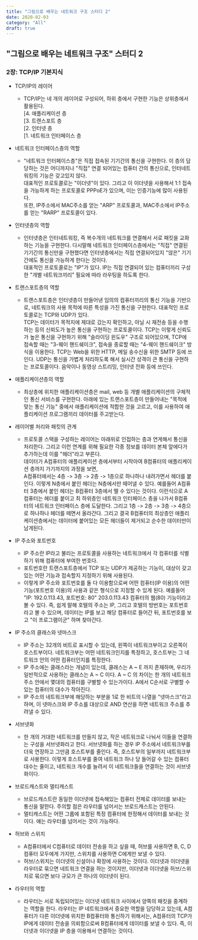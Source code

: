 ```yaml
---
title: "그림으로 배우는 네트워크 구조 스터디 2"
date: 2020-02-03
category: "All"
draft: true
---
```



## "그림으로 배우는 네트워크 구조" 스터디 2

### 2장: TCP/IP 기본지식

- TCP/IP의 레이어
  - TCP/IP는 네 개의 레이어로 구성되어, 하위 층에서 구현한 기능은 상위층에서 활용된다.  
  [4. 애플리케이션 층  
  [3. 트랜스포트 층  
  [2. 인터넷 층  
  [1. 네트워크 인터페이스 층  

- 네트워크 인터페이스층의 역할
  - "네트워크 인터페이스층"은 직접 접속된 기기간의 통신을 구현한다. 이 층의 담당하는 것은 어디까지나 "직접" 연결 되어있는 컴퓨터 간의 통신으로, 인터네트워킹의 기능은 갖고있지 않다.  
  대표적인 프로토콜로는 "이더넷"이 있다. 그리고 이 이더넷을 사용해서 1:1 접속을 가능하게 하는 프로토콜로 PPPoE가 있으며, 이는 인증기능에 많이 사용된다.  
  또한, IP주소에서 MAC주소를 얻는 "ARP" 프로토콜과, MAC주소에서 IP주소를 얻는 "RARP" 프로토콜이 있다.

- 인터넷층의 역할
  - 인터넷층은 인터네트워킹, 즉 복수개의 네트워크를 연결해서 서로 패킷을 교화하는 기능을 구현한다. 다시말해 네트워크 인터페이스층에서는 "직접" 연결된 기기간의 통신만을 구현했다면 인터넷층에서는 직접 연결되어있지 "않은" 기기 간에도 통신을 가능하게 한다는 것이다.  
  대표적인 프로토콜로는 "IP"가 있다. IP는 직접 연결되어 있는 컴퓨터끼리 구성한 "개별 네트워크끼리" 필요에 따라 라우팅을 하도록 한다.

- 트랜스포트층의 역할
  - 트랜스포트층은 인터넷층이 만들어낸 임의의 컴퓨터끼리의 통신 기능을 기반으로, 네트워크의 사용 목적에 따른 특성을 가진 통신을 구현한다.
  대표적인 프로토콜로는 TCP와 UDP가 있다.  
  TCP는 데이터가 목적지에 제대로 갔는지 확인하고, 아닐 시 재전송 등을 수행하는 등의 신뢰도가 높은 통신을 구현하는 프로토콜이다. TCP는 이렇게 신뢰도가 높은 통신을 구현하기 위해 "슬라이딩 윈도우" 구조로 되어있으며, TCP에 접속할 때는 "3-웨이 핸드쉐이크", 접속을 종료할 때는 "4-웨이 핸드쉐이크" 방식을 이용한다. TCP는 Web을 위한 HTTP, 메일 송수신을 위한 SMTP 등에 쓰인다.
  UDP는 통신을 가볍게 처리하도록 해서 실시간 성격이 큰 통신을 구현하는 프로토콜이다. 음악이나 동영상 스트리밍, 인터넷 전화 등에 쓰인다.

- 애플리케이션층의 역할
  - 최상층에 위치한 애플리케이션층은 mail, web 등 개별 애플리케이션의 구체적인 통신 서비스를 구현한다. 아래에 있는 트랜스포트층이 만들어내는 "목적에 맞는 통신 기능" 중에서 애플리케이션에 적합한 것을 고르고, 이를 사용하여 애플리케이션 프로그램끼리 데이터를 주고받는다.

- 레이어별 처리와 패킷의 관계
  - 프로토콜 스택을 구성하는 레이어는 아래위로 인접하는 층과 연게해서 통신을 처리한다. 그리고 이런 연계를 위해 필요한 각종 정보를 데이터 본체 앞에다가 추가하는데 이를 "헤더"라고 부른다.  
  데이터가 A컴퓨터의 애플리케이션 층에서부터 시작아여 B컴퓨터의 애플리케이션 층까지 가기까지의 과정을 보면,  
  A컴퓨터에서는 4층 -> 3층 -> 2층 -> 1층으로 하나하나 내려가면서 헤더를 붙인다. 이렇게 N층에서 붙인 헤더는 N층에서만 떼어낼 수 있다. 예를들어 A컴퓨터 3층에서 붙인 헤더는 B컴퓨터 3층에서 뗄 수 있다는 것이다. 이런식으로 A컴퓨터는 헤더를 붙이고 최 하위층인 네트워크 인터페이스 층을 나가서 B컴퓨터의 네트워크 인터페이스 층에 도달한다. 그리고 1층 -> 2층 -> 3층 -> 4층으로 하나하나 헤더를 떼면서 올라간다. 그리고 결국 B컴퓨터의 최상층인 애플리케이션층에서는 데이터에 붙어있는 모든 헤더들이 제거되고 순수한 데이터만이 남게된다.

- IP 주소와 포트번호
  - IP 주소란 IP라고 불리는 프로토콜을 사용하는 네트워크에서 각 컴퓨터를 식별하기 위해 컴퓨터에 부여한 번호다.
  - 포트번호란 트랜스포트층에서 TCP 또는 UDP가 제공하는 기능이, 대상이 갖고있는 어떤 기능과 접속할지 지정하기 위해 사용된다.
  - 이렇게 IP 주소와 포트번호를 둘 다 이용함으로써 어떤 컴퓨터(IP 이용)의 어떤 기능(포트번호 이용)의 사용과 같은 형식으로 지정할 수 있게 된다. 예를들어 "IP: 192.0.113.43, 포트번호: 80" 203.0.113.43 컴퓨터의 웹(80) 기능이라고 볼 수 있다.
  즉, 쉽게 말해 호텔의 주소는 IP, 그리고 호텔의 방번호는 포트번호라고 볼 수 있으며, 데이터는 IP를 보고 해당 컴퓨터로 들어간 뒤, 포트번호를 보고 "이 프로그램이군" 하며 찾아간다.

- IP 주소의 클래스와 넷마스크
  - IP 주소는 32개의 비트로 표시할 수 있는데, 왼쪽이 네트워크부이고 오른쪽이 호스트부이다. 네트워크부는 어떤 네트워크인지를 특정하고, 호스트부는 그 네트워크 안의 어떤 컴퓨터인지를 특정한다.
  - IP 주소에는 클래스라는 개념이 있는데, 클래스는 A ~ E 까지 존재하며, 우리가 일반적으로 사용하는 클래스는 A ~ C 이다. A ~ C 의 차이는 한 개의 네트워크 주소 안에서 몇대의 컴퓨터를 구별할 수 있는가이다. A에서 C순서로 구별할 수 있는 컴퓨터의 대수가 작아진다.
  - IP 주소의 네트워크부에 해당하는 부분을 1로 한 비트의 나열을 "넷마스크"라고 하며, 이 넷마스크와 IP 주소를 대상으로 AND 연산을 하면 네트워크 주소를 추려낼 수 있다.

- 서브넷화
  - 한 개의 거대한 네트워크를 만들지 않고, 작은 네트워크로 나눠서 이들을 연결하는 구성을 서브넷화라고 한다. 서브넷화를 하는 경우 IP 주소에서 네트워크부를 더욱 연장하고 그만큼 호스트부를 줄인다. 즉, 호스트부의 일부까지 네트워크부로 사용한다.
  이렇게 호스트부를 줄여 네트워크 하나 당 들어갈 수 있는 컴퓨터 대수는 줄이고, 네트워크 개수를 늘려서 이 네트워크들을 연결하는 것이 서브넷화이다.

- 브로드캐스트와 멀티캐스트
  - 브로드캐스트란 동일한 이더넷에 접속해있는 컴퓨터 전체로 데이터를 보내는 통신을 말한다. 주의할 점은 라우터를 넘어서는 브로드캐스트는 안된다.
  - 멀티캐스트는 어떤 그룹에 포함된 특정 컴퓨터에 한정해서 데이터를 보내는 것이다. 얘는 라우터를 넘어서는 것이 가능하다.

- 허브와 스위치
  - A컴퓨터에서 C컴퓨터로 데이터 전송을 하고 싶을 때, 허브를 사용하면 B, C, D 컴퓨터 모두에게 가지만, 스위치를 사용하면 C에게만 보낼 수 있다.
  - 허브/스위치는 이더넷의 신설이나 확장에 사용하는 것이다. 이더넷과 이더넷을 라우터로 묶으면 네트워크 연결을 하는 것이지만, 이더넷과 이더넷을 허브/스위치로 묶으면 보다 규모가 큰 하나의 이더넷이 된다.

- 라우터의 역할
  - 라우터는 서로 독립되어있는 이더넷 네트워크 사이에서 양쪽의 패킷을 중계하는 역할을 한다. 라우터는 IP 네트워크에서 중요한 역할을 담당하고 있는데, A컴퓨터가 다른 이더넷에 위치한 B컴퓨터와 통신하기 위해서는, A컴퓨터의 TCP가 IP에게 데이터 전송을 의뢰함으로써 B컴퓨터에게 데이터를 보낼 수 있다. 즉, 이더넷과 이더넷을 IP 층을 이용해서 연결하는 것이다.
  